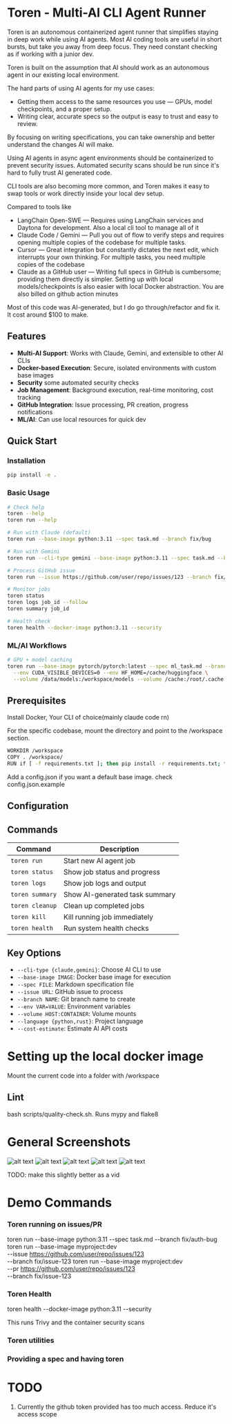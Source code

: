 # Toren - Multi-AI CLI Agent Runner

Toren is an autonomous containerized agent runner that simplifies staying in deep work while using AI agents. Most AI coding tools are useful in short bursts, but take you away from deep focus. They need constant checking as if working with a junior dev.

Toren is built on the assumption that AI should work as an autonomous agent in our existing local environment.

The hard parts of using AI agents for my use cases:
- Getting them access to the same resources you use — GPUs, model checkpoints, and a proper setup.
- Writing clear, accurate specs so the output is easy to trust and easy to review.

By focusing on writing specifications, you can take ownership and better understand the changes AI will make. 

Using AI agents in async agent environments should be containerized to prevent security issues. Automated security scans should be run since it's hard to fully trust AI generated code.

CLI tools are also becoming more common, and Toren makes it easy to swap tools or work directly inside your local dev setup.

Compared to tools like
- LangChain Open-SWE — Requires using LangChain services and Daytona for development. Also a local cli tool to manage all of it
- Claude Code / Gemini — Pull you out of flow to verify steps and requires opening multiple copies of the codebase for multiple tasks.
- Cursor — Great integration but constantly dictates the next edit, which interrupts your own thinking. For multiple tasks, you need multiple copies of the codebase
- Claude as a GitHub user — Writing full specs in GitHub is cumbersome; providing them directly is simpler. Setting up with local models/checkpoints is also easier with local Docker abstraction. You are also billed on github action minutes

Most of this code was AI-generated, but I do go through/refactor and fix it. It cost around $100 to make. 


## Features

- **Multi-AI Support**: Works with Claude, Gemini, and extensible to other AI CLIs
- **Docker-based Execution**: Secure, isolated environments with custom base images  
- **Security** some automated security checks
- **Job Management**: Background execution, real-time monitoring, cost tracking
- **GitHub Integration**: Issue processing, PR creation, progress notifications
- **ML/AI**: Can use local resources for quick dev

## Quick Start

### Installation

```bash
pip install -e .
```

### Basic Usage

```bash
# Check help
toren --help
toren run --help

# Run with Claude (default)
toren run --base-image python:3.11 --spec task.md --branch fix/bug

# Run with Gemini
toren run --cli-type gemini --base-image python:3.11 --spec task.md --branch fix/bug

# Process GitHub issue
toren run --issue https://github.com/user/repo/issues/123 --branch fix/issue-123

# Monitor jobs
toren status
toren logs job_id --follow
toren summary job_id

# Health check
toren health --docker-image python:3.11 --security
```

### ML/AI Workflows

```bash
# GPU + model caching
toren run --base-image pytorch/pytorch:latest --spec ml_task.md --branch fix/training \
  --env CUDA_VISIBLE_DEVICES=0 --env HF_HOME=/cache/huggingface \
  --volume /data/models:/workspace/models --volume /cache:/root/.cache
```

## Prerequisites
Install Docker, Your CLI of choice(mainly claude code rn)

For the specific codebase, mount the directory and point to the /workspace section.

```bash
WORKDIR /workspace
COPY . /workspace/
RUN if [ -f requirements.txt ]; then pip install -r requirements.txt; fi
```

Add a config.json if you want a default base image. check config.json.example

## Configuration

## Commands

| Command | Description |
|---------|-------------|
| `toren run` | Start new AI agent job |
| `toren status` | Show job status and progress |
| `toren logs` | Show job logs and output |
| `toren summary` | Show AI-generated task summary |
| `toren cleanup` | Clean up completed jobs |
| `toren kill` | Kill running job immediately |
| `toren health` | Run system health checks |

## Key Options

- `--cli-type {claude,gemini}`: Choose AI CLI to use
- `--base-image IMAGE`: Docker base image for execution
- `--spec FILE`: Markdown specification file
- `--issue URL`: GitHub issue to process
- `--branch NAME`: Git branch name to create
- `--env VAR=VALUE`: Environment variables
- `--volume HOST:CONTAINER`: Volume mounts
- `--language {python,rust}`: Project language
- `--cost-estimate`: Estimate AI API costs

# Setting up the local docker image
Mount the current code into a folder with /workspace

## Lint
bash scripts/quality-check.sh. Runs mypy and flake8

# General Screenshots
![alt text](demo_images/overall_cli.png)
![alt text](demo_images/job_completion.png)
![alt text](demo_images/status.png)
![alt text](demo_images/job_start.png)
![alt text](demo_images/job_logs.png)

TODO: make this slightly better as a vid

# Demo Commands

### Toren running on issues/PR
  toren run --base-image python:3.11 --spec task.md --branch fix/auth-bug
  toren run --base-image myproject:dev \
           --issue https://github.com/user/repo/issues/123 \
           --branch fix/issue-123
  toren run --base-image myproject:dev \
           --pr https://github.com/user/repo/issues/123 \
           --branch fix/issue-123

### Toren Health
toren health --docker-image python:3.11 --security

This runs Trivy and the container security scans

### Toren utilities

### Providing a spec and having toren 


# TODO
1. Currently the github token provided has too much access. Reduce it's access scope
